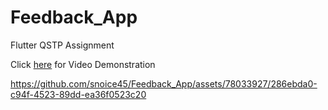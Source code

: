 # Feedback_App
Flutter QSTP Assignment

Click [here](https://drive.google.com/file/d/13qtlYb7cbKm5aJM6L9ZQaoIZVr_Vpvb0/view?usp=sharing) for Video Demonstration



https://github.com/snoice45/Feedback_App/assets/78033927/286ebda0-c94f-4523-89dd-ea36f0523c20


